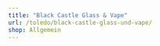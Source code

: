```yaml
---
title: "Black Castle Glass & Vape"
url: /toledo/black-castle-glass-und-vape/
shop: Allgemein
---
```

